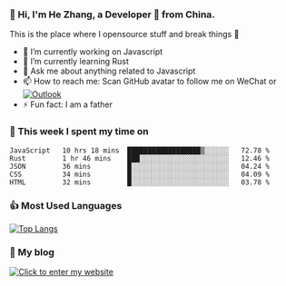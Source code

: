 ### 👋 Hi, I'm He Zhang, a Developer 🚀 from China.

This is the place where I opensource stuff and break things :rofl:

- 🔭  I’m currently working on Javascript
- 🌱  I’m currently learning Rust
- 💬  Ask me about anything related to Javascript
- 📫  How to reach me: Scan GitHub avatar to follow me on WeChat or [![Outlook](https://img.shields.io/badge/-Outlook-0078D4?style=flat&logo=Microsoft-Outlook&logoColor=white)](mailto:link@zhanghe.cool)
- ⚡  Fun fact: I am a father

### 💪 This week I spent my time on 
<!--START_SECTION:waka-->
```text
JavaScript   10 hrs 18 mins  ██████████████████▒░░░░░░   72.78 % 
Rust         1 hr 46 mins    ███░░░░░░░░░░░░░░░░░░░░░░   12.46 % 
JSON         36 mins         █░░░░░░░░░░░░░░░░░░░░░░░░   04.24 % 
CSS          34 mins         █░░░░░░░░░░░░░░░░░░░░░░░░   04.09 % 
HTML         32 mins         █░░░░░░░░░░░░░░░░░░░░░░░░   03.78 % 
```
<!--END_SECTION:waka-->

### 👍 Most Used Languages
[![Top Langs](https://github-readme-stats.vercel.app/api/top-langs/?username=zhanghecool&layout=compact)](https://zhanghe.cool)

### 🌈 My blog 
[![Click to enter my website](https://cdn.jsdelivr.net/gh/zhanghecool/assets/images/gif/zhanghecools.gif)](https://zhanghe.cool)
